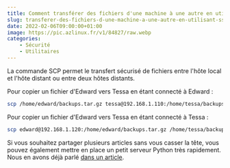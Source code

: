 ```yaml
---
title: Comment transférer des fichiers d'une machine à une autre en utilisant SSH ?
slug: transferer-des-fichiers-d-une-machine-a-une-autre-en-utilisant-ssh
date: 2022-02-06T09:00:00+01:00
image: https://pic.azlinux.fr/v1/84827/raw.webp
categories:
    - Sécurité
    - Utilitaires
--- 
```


La commande SCP permet le transfert sécurisé de fichiers entre l'hôte local et l'hôte distant ou entre deux hôtes distants.

Pour copier un fichier d'Edward vers Tessa en étant connecté à Edward :

```bash
scp /home/edward/backups.tar.gz tessa@192.168.1.110:/home/tessa/backups.tar.gz
```

Pour copier un fichier d'Edward vers Tessa en étant connecté à Tessa :

```bash
scp edward@192.168.1.120:/home/edward/backups.tar.gz /home/tessa/backups.tar.gz
```

Si vous souhaitez partager plusieurs articles sans vous casser la tête, vous pouvez également mettre en place un petit serveur Python très rapidement. Nous en avons déjà parlé [dans un article](https://azlinux.fr/pourquoi-utiliser-python-comme-serveur-web/).
